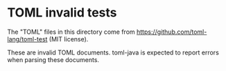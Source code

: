 # TOML invalid tests

The "TOML" files in this directory come from https://github.com/toml-lang/toml-test (MIT license).

These are invalid TOML documents. toml-java is expected to report errors when parsing these documents.


